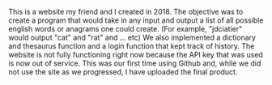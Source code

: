 This is a website my friend and I created in 2018. The objective was to create a program that would take in any input and output a list of all possible english words or anagrams one could create. (For example, "jdciatier" would output "cat" and "rat" and ... etc) We also implemented a dictionary and thesaurus function and a login function that kept track of history. The website is not fully functioning right now because the API key that was used is now out of service. This was our first time using Github and, while we did not use the site as we progressed, I have uploaded the final product.
